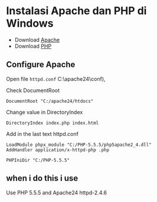 # Instalasi Apache dan PHP di Windows
- Download [Apache](https://httpd.apache.org/download.cgi#apache24)
- Download [PHP](https://www.php.net/downloads.php)

## Configure Apache
Open file ```httpd.conf``` C:\apache24\conf),

Check DocumentRoot

``` DocumentRoot "C:/apache24/htdocs" ```

Change value in DirectoryIndex

``` DirectoryIndex index.php index.html ```

Add in the last text httpd.conf
```
LoadModule phpx_module "C:/PHP-5.5.5/php5apache2_4.dll"
AddHandler application/x-httpd-php .php

PHPIniDir "C:/PHP-5.5.5" 
```

## when i do this i use
Use PHP 5.5.5 and Apache24 httpd-2.4.6